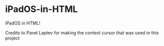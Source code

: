 # iPadOS-in-HTML
iPadOS in HTML!

Credits to Pavel Laptev for making the context cursor that was used in this project
